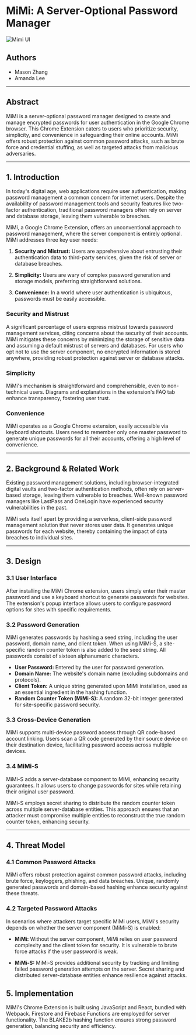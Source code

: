 # MiMi: A Server-Optional Password Manager

![Mimi UI](assets/ui.jpg)
## Authors
- Mason Zhang
- Amanda Lee

---

## Abstract

MiMi is a server-optional password manager designed to create and manage encrypted passwords for user authentication in the Google Chrome browser. This Chrome Extension caters to users who prioritize security, simplicity, and convenience in safeguarding their online accounts. MiMi offers robust protection against common password attacks, such as brute force and credential stuffing, as well as targeted attacks from malicious adversaries.

---

## 1. Introduction

In today's digital age, web applications require user authentication, making password management a common concern for internet users. Despite the availability of password management tools and security features like two-factor authentication, traditional password managers often rely on server and database storage, leaving them vulnerable to breaches.

MiMi, a Google Chrome Extension, offers an unconventional approach to password management, where the server component is entirely optional. MiMi addresses three key user needs:

1. **Security and Mistrust:** Users are apprehensive about entrusting their authentication data to third-party services, given the risk of server or database breaches.

2. **Simplicity:** Users are wary of complex password generation and storage models, preferring straightforward solutions.

3. **Convenience:** In a world where user authentication is ubiquitous, passwords must be easily accessible.

### Security and Mistrust

A significant percentage of users express mistrust towards password management services, citing concerns about the security of their accounts. MiMi mitigates these concerns by minimizing the storage of sensitive data and assuming a default mistrust of servers and databases. For users who opt not to use the server component, no encrypted information is stored anywhere, providing robust protection against server or database attacks.

### Simplicity

MiMi's mechanism is straightforward and comprehensible, even to non-technical users. Diagrams and explanations in the extension's FAQ tab enhance transparency, fostering user trust.

### Convenience

MiMi operates as a Google Chrome extension, easily accessible via keyboard shortcuts. Users need to remember only one master password to generate unique passwords for all their accounts, offering a high level of convenience.

---

## 2. Background & Related Work

Existing password management solutions, including browser-integrated digital vaults and two-factor authentication methods, often rely on server-based storage, leaving them vulnerable to breaches. Well-known password managers like LastPass and OneLogin have experienced security vulnerabilities in the past.

MiMi sets itself apart by providing a serverless, client-side password management solution that never stores user data. It generates unique passwords for each website, thereby containing the impact of data breaches to individual sites.

---

## 3. Design

### 3.1 User Interface

After installing the MiMi Chrome extension, users simply enter their master password and use a keyboard shortcut to generate passwords for websites. The extension's popup interface allows users to configure password options for sites with specific requirements.

### 3.2 Password Generation

MiMi generates passwords by hashing a seed string, including the user password, domain name, and client token. When using MiMi-S, a site-specific random counter token is also added to the seed string. All passwords consist of sixteen alphanumeric characters.

- **User Password:** Entered by the user for password generation.
- **Domain Name:** The website's domain name (excluding subdomains and protocols).
- **Client Token:** A unique string generated upon MiMi installation, used as an essential ingredient in the hashing function.
- **Random Counter Token (MiMi-S):** A random 32-bit integer generated for site-specific password security.

### 3.3 Cross-Device Generation

MiMi supports multi-device password access through QR code-based account linking. Users scan a QR code generated by their source device on their destination device, facilitating password access across multiple devices.

### 3.4 MiMi-S

MiMi-S adds a server-database component to MiMi, enhancing security guarantees. It allows users to change passwords for sites while retaining their original user password.

MiMi-S employs secret sharing to distribute the random counter token across multiple server-database entities. This approach ensures that an attacker must compromise multiple entities to reconstruct the true random counter token, enhancing security.

---

## 4. Threat Model

### 4.1 Common Password Attacks

MiMi offers robust protection against common password attacks, including brute force, keyloggers, phishing, and data breaches. Unique, randomly generated passwords and domain-based hashing enhance security against these threats.

### 4.2 Targeted Password Attacks

In scenarios where attackers target specific MiMi users, MiMi's security depends on whether the server component (MiMi-S) is enabled:

- **MiMi:** Without the server component, MiMi relies on user password complexity and the client token for security. It is vulnerable to brute force attacks if the user password is weak.

- **MiMi-S:** MiMi-S provides additional security by tracking and limiting failed password generation attempts on the server. Secret sharing and distributed server-database entities enhance resilience against attacks.

## 5. Implementation

MiMi's Chrome Extension is built using JavaScript and React, bundled with Webpack. Firestore and Firebase Functions are employed for server functionality. The BLAKE2b hashing function ensures strong password generation, balancing security and efficiency.
